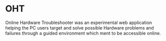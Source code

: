 OHT
===

Online Hardware Troubleshooter was an experimental web application helping the PC users target and solve possible 
Hardware problems and failures through a guided environment which ment to be accessible online.
